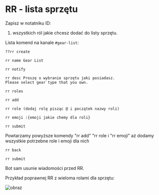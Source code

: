 # RR - lista sprzętu

Zapisz w notatniku ID:
1. wszystkich ról jakie chcesz dodać do listy sprzętu.

Lista komend na kanale `#gear-list`:

```
??rr create
```

```
rr name Gear List
```

```
rr notify
```

```
rr desc Proszę o wybranie sprzętu jaki posiadasz.
Please select gear type that you own.
```

```
rr roles
```

```
rr add
```

```
rr role (dodaj rolę pisząc @ i początek nazwy roli)
```

```
rr emoji :{emoji jakie chemy dla roli}
```

```
rr submit
```

Powtarzamy powyższe komendy "rr add" "rr role i "rr emoji" aż dodamy wszystkie potrzebne role i emoji dla nich

```
rr back
```

```
rr submit
```

Bot sam usunie wiadomości przed RR.

Przykład poprawnej RR z wieloma rolami dla sprzętu:

![obraz](https://github.com/user-attachments/assets/8c8f4655-54fd-471d-8a4e-d4da2067a338)
